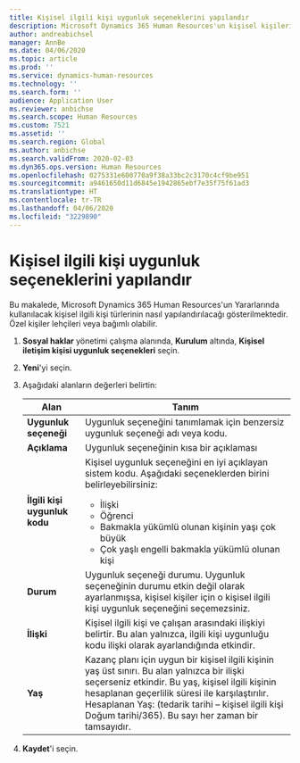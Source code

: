 ```yaml
---
title: Kişisel ilgili kişi uygunluk seçeneklerini yapılandır
description: Microsoft Dynamics 365 Human Resources'un kişisel kişileri için uygunluk seçeneklerini yapılandırın. Özel kişiler lehçileri veya bağımlı olabilir.
author: andreabichsel
manager: AnnBe
ms.date: 04/06/2020
ms.topic: article
ms.prod: ''
ms.service: dynamics-human-resources
ms.technology: ''
ms.search.form: ''
audience: Application User
ms.reviewer: anbichse
ms.search.scope: Human Resources
ms.custom: 7521
ms.assetid: ''
ms.search.region: Global
ms.author: anbichse
ms.search.validFrom: 2020-02-03
ms.dyn365.ops.version: Human Resources
ms.openlocfilehash: 0275331e600770a9f38a33bc2c3170c4cf9be951
ms.sourcegitcommit: a9461650d11d6845e1942865ebf7e35f75f61ad3
ms.translationtype: HT
ms.contentlocale: tr-TR
ms.lasthandoff: 04/06/2020
ms.locfileid: "3229890"
---
```

# <a name="configure-personal-contact-eligibility-options"></a>Kişisel ilgili kişi uygunluk seçeneklerini yapılandır

Bu makalede, Microsoft Dynamics 365 Human Resources'un Yararlarında kullanılacak kişisel ilgili kişi türlerinin nasıl yapılandırılacağı gösterilmektedir. Özel kişiler lehçileri veya bağımlı olabilir. 

1. **Sosyal haklar** yönetimi çalışma alanında, **Kurulum** altında, **Kişisel iletişim kişisi uygunluk seçenekleri** seçin.

2. **Yeni**'yi seçin.

3. Aşağıdaki alanların değerleri belirtin:

   | Alan | Tanım |
   | --- | --- |
   | **Uygunluk seçeneği** | Uygunluk seçeneğini tanımlamak için benzersiz uygunluk seçeneği adı veya kodu. |
   | **Açıklama** | Uygunluk seçeneğinin kısa bir açıklaması |
   | **İlgili kişi uygunluk kodu** | Kişisel uygunluk seçeneğini en iyi açıklayan sistem kodu. Aşağıdaki seçeneklerden birini belirleyebilirsiniz: <ul><li>İlişki</li><li>Öğrenci</li><li>Bakmakla yükümlü olunan kişinin yaşı çok büyük</li><li>Çok yaşlı engelli bakmakla yükümlü olunan kişi</li></ul> |
   | **Durum** | Uygunluk seçeneği durumu. Uygunluk seçeneğinin durumu etkin değil olarak ayarlanmışsa, kişisel kişiler için o kişisel ilgili kişi uygunluk seçeneğini seçemezsiniz. |
   | **İlişki** | Kişisel ilgili kişi ve çalışan arasındaki ilişkiyi belirtir. Bu alan yalnızca, ilgili kişi uygunluğu kodu ilişki olarak ayarlandığında etkindir. |
   | **Yaş** | Kazanç planı için uygun bir kişisel ilgili kişinin yaş üst sınırı. Bu alan yalnızca bir ilişki seçerseniz etkindir. Bu yaş, kişisel ilgili kişinin hesaplanan geçerlilik süresi ile karşılaştırılır. Hesaplanan Yaş: (tedarik tarihi – kişisel ilgili kişi Doğum tarihi/365). Bu sayı her zaman bir tamsayıdır. |

4. **Kaydet**'i seçin. 
